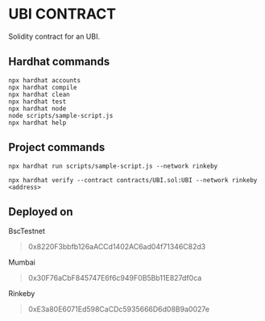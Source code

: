 # UBI CONTRACT

Solidity contract for an UBI.

## Hardhat commands

```shell
npx hardhat accounts
npx hardhat compile
npx hardhat clean
npx hardhat test
npx hardhat node
node scripts/sample-script.js
npx hardhat help
```

## Project commands

```shell
npx hardhat run scripts/sample-script.js --network rinkeby

npx hardhat verify --contract contracts/UBI.sol:UBI --network rinkeby <address>
```

## Deployed on

BscTestnet
> 0x8220F3bbfb126aACCd1402AC6ad04f71346C82d3

Mumbai
> 0x30F76aCbF845747E6f6c949F0B5Bb11E827df0ca

Rinkeby
> 0xE3a80E6071Ed598CaCDc5935666D6d08B9a0027e
